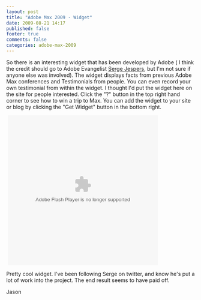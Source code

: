 ```yaml
---
layout: post
title: "Adobe Max 2009 - Widget"
date: 2009-08-21 14:17
published: false
footer: true
comments: false
categories: adobe-max-2009
---
```


So there is an interesting widget that has been developed by Adobe ( I think the credit should go to Adobe Evangelist <a href="http://www.webkitchen.be/2009/08/21/project-quindici-maxwidget/">Serge Jespers</a>, but I'm not sure if anyone else was involved).  The widget displays facts from previous Adobe Max conferences and Testimonials from people.  You can even record your own testimonial from within the widget.  I thought I'd put the widget here on the site for people interested.  Click the "?" button in the top right hand corner to see how to win a trip to Max.  You can add the widget to your site or blog by clicking the "Get Widget" button in the bottom right.

<img style="visibility:hidden;width:0px;height:0px;" border=0 width=0 height=0 src="http://counters.gigya.com/wildfire/IMP/CXNID=2000002.0NXC/bT*xJmx*PTEyNTA4NzY2NDc*OTImcHQ9MTI1MDg3NzAwNDg1OSZwPTc3NDM3MSZkPW1heDA5d2lkZ2V*Jmc9MiZvPTNmNWYwMGM5ZjdlNTQ3OGFhY2UxZGQyYjc4MGE4YTgzJm9mPTA=.gif" /><object classid="clsid:D27CDB6E-AE6D-11cf-96B8-444553540000" id="MaxWidget" width="400" height="400" codebase="http://fpdownload.macromedia.com/get/flashplayer/current/swflash.cab"> <param name="movie" value="http://max.adobe.com/widget/MaxWidget.swf" /> <param name="quality" value="high" /> <param name="bgcolor" value="#869ca7" /> <param name="allowScriptAccess" value="sameDomain" /> <embed src="http://max.adobe.com/widget/MaxWidget.swf" quality="high" bgcolor="#869ca7" width="400" height="400" name="MaxWidget" align="middle" play="true" loop="false" allowScriptAccess="sameDomain" type="application/x-shockwave-flash" pluginspage="http://www.adobe.com/go/getflashplayer" FlashVars="crtr=1&gig_lt=1250876647492&gig_pt=1250877004859&gig_g=2"> </embed> <param name="FlashVars" value="crtr=1&gig_lt=1250876647492&gig_pt=1250877004859&gig_g=2" /> </object>

Pretty cool widget.  I've been following Serge on twitter, and know he's put a lot of work into the project.  The end result seems to have paid off.

Jason
